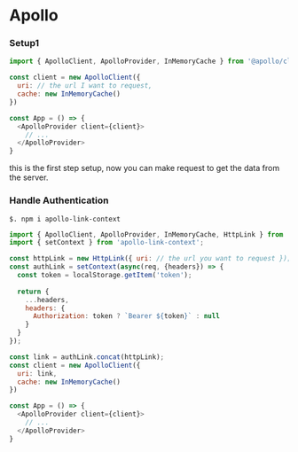 # Apollo

### Setup1

```js
import { ApolloClient, ApolloProvider, InMemoryCache } from '@apollo/client';

const client = new ApolloClient({
  uri: // the url I want to request,
  cache: new InMemoryCache()
})

const App = () => {
  <ApolloProvider client={client}>
    // ...
  </ApolloProvider>
}
```

this is the first step setup, now you can make request to get the data from the server.



### Handle Authentication

`$. npm i apollo-link-context`

```js
import { ApolloClient, ApolloProvider, InMemoryCache, HttpLink } from '@apollo/client';
import { setContext } from 'apollo-link-context';

const httpLink = new HttpLink({ uri: // the url you want to request });
const authLink = setContext(async(req, {headers}) => {
  const token = localStorage.getItem('token');
  
  return {
    ...headers,
    headers: {
      Authorization: token ? `Bearer ${token}` : null
    }
  }
});

const link = authLink.concat(httpLink);
const client = new ApolloClient({
  uri: link,
  cache: new InMemoryCache()
})

const App = () => {
  <ApolloProvider client={client}>
    // ...
  </ApolloProvider>
}
```
